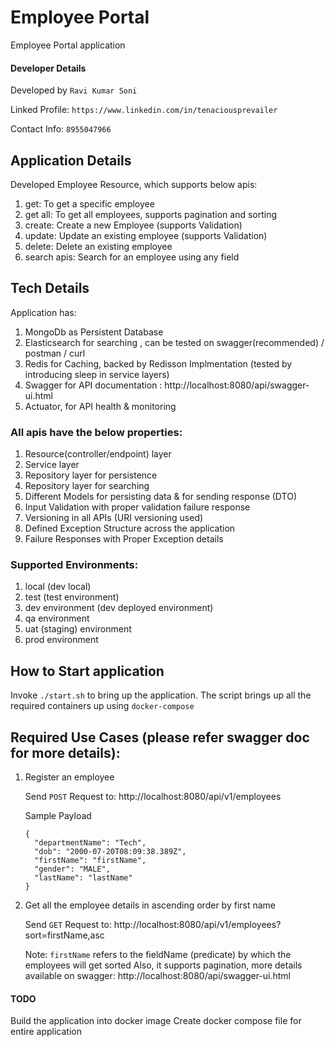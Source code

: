 # Employee Portal
Employee Portal application

#### Developer Details
Developed by `Ravi Kumar Soni`

Linked Profile: `https://www.linkedin.com/in/tenaciousprevailer`

Contact Info: `8955047966`

## Application Details
Developed Employee Resource, which supports below apis: 
1. get:  To get a specific employee
2. get all: To get all employees, supports pagination and sorting
3. create: Create a new Employee (supports Validation)
4. update: Update an existing employee (supports Validation)
5. delete: Delete an existing employee
6. search apis: Search for an employee using any field

## Tech Details
Application has:
1. MongoDb as Persistent Database
2. Elasticsearch for searching , can be tested on swagger(recommended) / postman / curl
3. Redis for Caching, backed by Redisson Implmentation (tested by introducing sleep in service layers)
4. Swagger for API documentation : http://localhost:8080/api/swagger-ui.html 
5. Actuator, for API health & monitoring

### All apis have the below properties:
1. Resource(controller/endpoint) layer
2. Service layer
3. Repository layer for persistence
4. Repository layer for searching
5. Different Models for persisting data & for sending response (DTO)
6. Input Validation with proper validation failure response
7. Versioning in all APIs (URI versioning used)
8. Defined Exception Structure across the application
9. Failure Responses with Proper Exception details

### Supported Environments:
1. local (dev local)
2. test (test environment)
3. dev environment (dev deployed environment)
4. qa environment
5. uat (staging) environment
6. prod environment

## How to Start application
Invoke `./start.sh` to bring up the application.
The script brings up all the required containers up using `docker-compose`

## Required Use Cases (please refer swagger doc for more details):
1. Register an employee 
    
    Send `POST` Request to: http://localhost:8080/api/v1/employees
    
    Sample Payload
    
    ```
    {
      "departmentName": "Tech",
      "dob": "2000-07-20T08:09:38.389Z",
      "firstName": "firstName",
      "gender": "MALE",
      "lastName": "lastName"
    }
    ```

2. Get all the employee details in ascending order by first name

    Send `GET` Request to: http://localhost:8080/api/v1/employees?sort=firstName,asc
    
    Note: `firstName` refers to the fieldName (predicate) by which the employees will get sorted
    Also, it supports pagination, more details available on swagger: http://localhost:8080/api/swagger-ui.html 
    
#### TODO
Build the application into docker image
Create docker compose file for entire application
